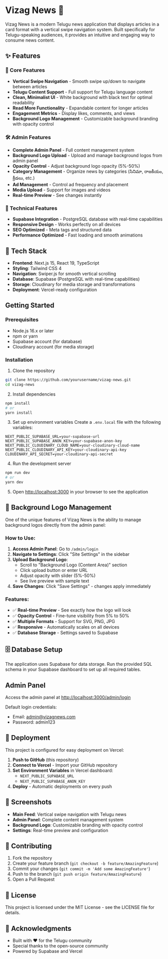 # Vizag News 📰

Vizag News is a modern Telugu news application that displays articles in a card format with a vertical swipe navigation system. Built specifically for Telugu-speaking audiences, it provides an intuitive and engaging way to consume news content.

## ✨ Features

### 🎯 Core Features
- **Vertical Swipe Navigation** - Smooth swipe up/down to navigate between articles
- **Telugu Content Support** - Full support for Telugu language content
- **Clean, Minimalist UI** - White background with black text for optimal readability
- **Read More Functionality** - Expandable content for longer articles
- **Engagement Metrics** - Display likes, comments, and views
- **Background Logo Management** - Customizable background branding with opacity control

### 🛠️ Admin Features
- **Complete Admin Panel** - Full content management system
- **Background Logo Upload** - Upload and manage background logos from admin panel
- **Opacity Control** - Adjust background logo opacity (5%-50%)
- **Category Management** - Organize news by categories (సినిమా, రాజకీయం, క్రీడలు, etc.)
- **Ad Management** - Control ad frequency and placement
- **Media Upload** - Support for images and videos
- **Real-time Preview** - See changes instantly

### 🔧 Technical Features
- **Supabase Integration** - PostgreSQL database with real-time capabilities
- **Responsive Design** - Works perfectly on all devices
- **SEO Optimized** - Meta tags and structured data
- **Performance Optimized** - Fast loading and smooth animations

## 🚀 Tech Stack

- **Frontend**: Next.js 15, React 19, TypeScript
- **Styling**: Tailwind CSS 4
- **Navigation**: Swiper.js for smooth vertical scrolling
- **Database**: Supabase (PostgreSQL with real-time capabilities)
- **Storage**: Cloudinary for media storage and transformations
- **Deployment**: Vercel-ready configuration

## Getting Started

### Prerequisites

- Node.js 16.x or later
- npm or yarn
- Supabase account (for database)
- Cloudinary account (for media storage)

### Installation

1. Clone the repository
```bash
git clone https://github.com/yourusername/vizag-news.git
cd vizag-news
```

2. Install dependencies
```bash
npm install
# or
yarn install
```

3. Set up environment variables
Create a `.env.local` file with the following variables:
```
NEXT_PUBLIC_SUPABASE_URL=your-supabase-url
NEXT_PUBLIC_SUPABASE_ANON_KEY=your-supabase-anon-key
NEXT_PUBLIC_CLOUDINARY_CLOUD_NAME=your-cloudinary-cloud-name
NEXT_PUBLIC_CLOUDINARY_API_KEY=your-cloudinary-api-key
CLOUDINARY_API_SECRET=your-cloudinary-api-secret
```

4. Run the development server
```bash
npm run dev
# or
yarn dev
```

5. Open [http://localhost:3000](http://localhost:3000) in your browser to see the application

## 🎨 Background Logo Management

One of the unique features of Vizag News is the ability to manage background logos directly from the admin panel:

### How to Use:
1. **Access Admin Panel**: Go to `/admin/login`
2. **Navigate to Settings**: Click "Site Settings" in the sidebar
3. **Upload Background Logo**:
   - Scroll to "Background Logo (Content Area)" section
   - Click upload button or enter URL
   - Adjust opacity with slider (5%-50%)
   - See live preview with sample text
4. **Save Changes**: Click "Save Settings" - changes apply immediately

### Features:
- ✅ **Real-time Preview** - See exactly how the logo will look
- ✅ **Opacity Control** - Fine-tune visibility from 5% to 50%
- ✅ **Multiple Formats** - Support for SVG, PNG, JPG
- ✅ **Responsive** - Automatically scales on all devices
- ✅ **Database Storage** - Settings saved to Supabase

## 🗄️ Database Setup

The application uses Supabase for data storage. Run the provided SQL schema in your Supabase dashboard to set up all required tables.

## Admin Panel

Access the admin panel at [http://localhost:3000/admin/login](http://localhost:3000/admin/login)

Default login credentials:
- Email: admin@vizagnews.com
- Password: admin123

## 🚀 Deployment

This project is configured for easy deployment on Vercel:

1. **Push to GitHub** (this repository)
2. **Connect to Vercel** - Import your GitHub repository
3. **Set Environment Variables** in Vercel dashboard:
   - `NEXT_PUBLIC_SUPABASE_URL`
   - `NEXT_PUBLIC_SUPABASE_ANON_KEY`
4. **Deploy** - Automatic deployments on every push

## 📱 Screenshots

- **Main Feed**: Vertical swipe navigation with Telugu news
- **Admin Panel**: Complete content management system
- **Background Logo**: Customizable branding with opacity control
- **Settings**: Real-time preview and configuration

## 🤝 Contributing

1. Fork the repository
2. Create your feature branch (`git checkout -b feature/AmazingFeature`)
3. Commit your changes (`git commit -m 'Add some AmazingFeature'`)
4. Push to the branch (`git push origin feature/AmazingFeature`)
5. Open a Pull Request

## 📄 License

This project is licensed under the MIT License - see the LICENSE file for details.

## 🙏 Acknowledgments

- Built with ❤️ for the Telugu community
- Special thanks to the open-source community
- Powered by Supabase and Vercel

